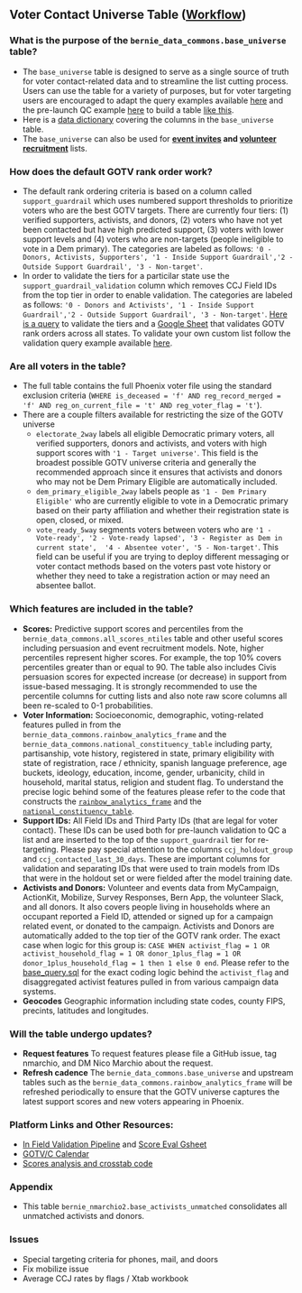 
## Voter Contact Universe Table ([Workflow](https://platform.civisanalytics.com/spa/#/workflows/10551))

### What is the purpose of the `bernie_data_commons.base_universe` table?
* The `base_universe` table is designed to serve as a single source of truth for voter contact-related data and to streamline the list cutting process. Users can use the table for a variety of purposes, but for voter targeting users are encouraged to adapt the query examples available [here](https://github.com/Bernie-2020/bernie-targeting/blob/master/universes/query-templates/example-queries.sql) and the pre-launch QC example [here](https://github.com/Bernie-2020/bernie-targeting/blob/master/universes/query-templates/example_queries_prelaunch_qc.sql) to build a table [like this](https://docs.google.com/spreadsheets/d/15DofB9NSfflGj0GoHNd_XT8OdDGU0SXNnvIQs8N0TRc/edit#gid=0).
* Here is a [data dictionary](https://docs.google.com/spreadsheets/d/1O1a4SdNBuPFMRT97__IeD1624OFDFafCSGQAuclDrFU/edit#gid=1627722143) covering the columns in the `base_universe` table.
* The `base_universe` can also be used for **[event invites](https://github.com/Bernie-2020/bernie-targeting/blob/master/universes/query-templates/event_invite_tiers.sql) and [volunteer recruitment](https://github.com/Bernie-2020/bernie-targeting/blob/master/universes/query-templates/vol_recruitment_tiers.sql)** lists.

### How does the default GOTV rank order work?
* The default rank ordering criteria is based on a column called `support_guardrail` which uses numbered support thresholds to prioritize voters who are the best GOTV targets. There are currently four tiers: (1) verified supporters, activists, and donors, (2) voters who have not yet been contacted but have high predicted support, (3) voters with lower support levels and (4) voters who are non-targets (people ineligible to vote in a Dem primary). The categories are labeled as follows: `'0 - Donors, Activists, Supporters', '1 - Inside Support Guardrail','2 - Outside Support Guardrail', '3 - Non-target'`. 
* In order to validate the tiers for a particilar state use the `support_guardrail_validation` column which removes CCJ Field IDs from the top tier in order to enable validation. The categories are labeled as follows: `'0 - Donors and Activists', '1 - Inside Support Guardrail','2 - Outside Support Guardrail', '3 - Non-target'`. [Here is a query](https://github.com/Bernie-2020/bernie-targeting/blob/master/universes/scores-eval.sql) to validate the tiers and a [Google Sheet](https://docs.google.com/spreadsheets/d/1sAgFBeBmHRSxzDC-1DBqvUFokNXQ8fqPphbGUK2awdE/edit#gid=1022689451) that validates GOTV rank orders across all states. To validate your own custom list follow the validation query example available [here](https://github.com/Bernie-2020/bernie-targeting/blob/master/universes/query-templates/example_queries_prelaunch_qc.sql).

### Are all voters in the table?
* The full table contains the full Phoenix voter file using the standard exclusion criteria (`WHERE is_deceased = 'f' AND reg_record_merged = 'f' AND reg_on_current_file = 't' AND reg_voter_flag = 't'`). 
* There are a couple filters available for restricting the size of the GOTV universe
    * `electorate_2way` labels all eligible Democratic primary voters, all verified supporters, donors and activists, and voters with high support scores with `'1 - Target universe'`. This field is the broadest possible GOTV universe criteria and generally the recommended approach since it ensures that activists and donors who may not be Dem Primary Eligible are automatically included.
    * `dem_primary_eligible_2way` labels people as `'1 - Dem Primary Eligible'` who are currently eligible to vote in a Democratic primary based on their party affiliation and whether their registration state is open, closed, or mixed.
    * `vote_ready_5way` segments voters between voters who are `'1 - Vote-ready', '2 - Vote-ready lapsed', '3 - Register as Dem in current state',  '4 - Absentee voter', '5 - Non-target'`. This field can be useful if you are trying to deploy different messaging or voter contact methods based on the voters past vote history or whether they need to take a registration action or may need an absentee ballot.
    
### Which features are included in the table? 
* **Scores:** Predictive support scores and percentiles from the `bernie_data_commons.all_scores_ntiles` table and other useful scores including persuasion and event recruitment models. Note, higher percentiles represent higher scores. For example, the top 10% covers percentiles greater than or equal to 90. The table also includes Civis persuasion scores for expected increase (or decrease) in support from issue-based messaging. It is strongly recommended to use the percentile columns for cutting lists and also note raw score columns all been re-scaled to 0-1 probabilities.
* **Voter Information:** Socioeconomic, demographic, voting-related features pulled in from the `bernie_data_commons.rainbow_analytics_frame` and the `bernie_data_commons.national_constituency_table` including party, partisanship, vote history, registered in state, primary eligibility with state of registration, race / ethnicity, spanish language preference, age buckets, ideology, education, income, gender, urbanicity, child in household, marital status, religion and student flag. To understand the precise logic behind some of the features please refer to the code that constructs the [`rainbow_analytics_frame`](https://github.com/Bernie-2020/bernie-targeting/blob/master/modeling-frame/rainbow-analytics-frame.sql) and the [`national_constituency_table`](https://github.com/Bernie-2020/civis-jobs/blob/alim20191014/civis_jobs/reporting/constituency_national_table.sql).
* **Support IDs:** All Field IDs and Third Party IDs (that are legal for voter contact). These IDs can be used both for pre-launch validation to QC a list and are inserted to the top of the `support_guardrail` tier for re-targeting. Please pay special attention to the columns `ccj_holdout_group` and `ccj_contacted_last_30_days`. These are important columns for validation and separating IDs that were used to train models from IDs that were in the holdout set or were fielded after the model training date. 
* **Activists and Donors:** Volunteer and events data from MyCampaign, ActionKit, Mobilize, Survey Responses, Bern App, the volunteer Slack, and all donors. It also covers people living in households where an occupant reported a Field ID, attended or signed up for a campaign related event, or donated to the campaign. Activists and Donors are automatically added to the top tier of the GOTV rank order. The exact case when logic for this group is: ```CASE WHEN activist_flag = 1 OR activist_household_flag = 1 OR donor_1plus_flag = 1 OR donor_1plus_household_flag = 1 then 1 else 0 end```. Please refer to the [base_query.sql](https://github.com/Bernie-2020/bernie-targeting/blob/master/universes/base_query.sql) for the exact coding logic behind the `activist_flag` and disaggregated activist features pulled in from various campaign data systems.
* **Geocodes** Geographic information including state codes, county FIPS, precints, latitudes and longitudes.

### Will the table undergo updates? 
* **Request features** To request features please file a GitHub issue, tag nmarchio, and DM Nico Marchio about the request.
* **Refresh cadence** The `bernie_data_commons.base_universe` and upstream tables such as the `bernie_data_commons.rainbow_analytics_frame` will be refreshed periodically to ensure that the GOTV universe captures the latest support scores and new voters appearing in Phoenix.

### Platform Links and Other Resources:
* [In Field Validation Pipeline](https://platform.civisanalytics.com/spa/#/projects/132576) and [Score Eval Gsheet](https://docs.google.com/spreadsheets/u/2/d/1sAgFBeBmHRSxzDC-1DBqvUFokNXQ8fqPphbGUK2awdE/edit#gid=0)
* [GOTV/C Calendar](https://docs.google.com/spreadsheets/d/1iDr67EvqD_r4CSxAbBel2yVpHt2B3mcoF9viGEfMDLs/edit?ts=5e0f9554#gid=1817024849)
* [Scores analysis and crosstab code](https://github.com/Bernie-2020/bernie-targeting/tree/master/universes/analysis)


### Appendix
* This table `bernie_nmarchio2.base_activists_unmatched` consolidates all unmatched activists and donors.

### Issues
* Special targeting criteria for phones, mail, and doors
* Fix mobilize issue
* Average CCJ rates by flags / Xtab workbook




